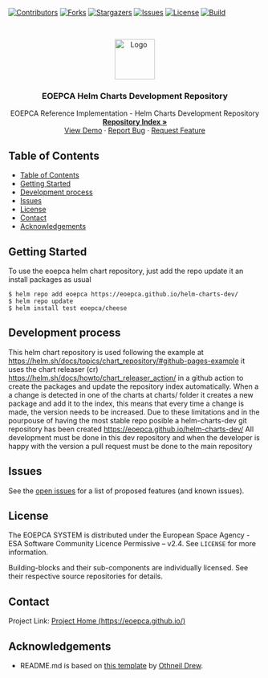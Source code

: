 <!-- PROJECT SHIELDS -->
<!--
*** See the bottom of this document for the declaration of the reference variables
*** for contributors-url, forks-url, etc. This is an optional, concise syntax you may use.
*** https://www.markdownguide.org/basic-syntax/#reference-style-links
-->
[![Contributors][contributors-shield]][contributors-url]
[![Forks][forks-shield]][forks-url]
[![Stargazers][stars-shield]][stars-url]
[![Issues][issues-shield]][issues-url]
[![License][license-shield]][license-url]
[![Build][build-shield]][build-url]


<!-- PROJECT LOGO -->
<br />
<p align="center">
  <a href="https://github.com/EOEPCA/eoepca">
    <img src="images/logo.png" alt="Logo" width="80" height="80">
  </a>

  <h3 align="center">EOEPCA Helm Charts Development Repository</h3>

  <p align="center">
    EOEPCA Reference Implementation - Helm Charts Development Repository
    <br />
    <a href="https://eoepca.github.io/helm-charts-dev/"><strong>Repository Index »</strong></a>
    <br />
    <a href="https://github.com/EOEPCA/helm-charts">View Demo</a>
    ·
    <a href="https://github.com/EOEPCA/helm-charts/issues">Report Bug</a>
    ·
    <a href="https://github.com/EOEPCA/helm-charts/issues">Request Feature</a>
  </p>
</p>


<!-- TABLE OF CONTENTS -->
## Table of Contents

- [Table of Contents](#table-of-contents)
- [Getting Started](#getting-started)
- [Development process](#development-process)
- [Issues](#issues)
- [License](#license)
- [Contact](#contact)
- [Acknowledgements](#acknowledgements)


<!-- GETTING STARTED -->
## Getting Started

To use the eoepca helm chart repository, just add the repo update it an install packages as usual
```
$ helm repo add eoepca https://eoepca.github.io/helm-charts-dev/
$ helm repo update
$ helm install test eoepca/cheese
```

## Development process
This helm chart repository is used following the example at https://helm.sh/docs/topics/chart_repository/#github-pages-example it uses the chart releaser (cr) https://helm.sh/docs/howto/chart_releaser_action/ in a github action to create the packages and update the repository index automatically.
When a a change is detected in one of the charts at charts/ folder it creates a new package and add it to the index, this means that every time a change is made, the version needs to be increased.
Due to these limitations and in the pourpouse of having the most stable repo posible a helm-charts-dev git repository has been created https://eoepca.github.io/helm-charts-dev/ All development must be done in this dev repository and when the developer is happy with the version a pull request must be done to the main repository



<!-- ISSUES -->
## Issues

See the [open issues](https://github.com/EOEPCA/helm-charts/issues) for a list of proposed features (and known issues).

<!-- LICENSE -->
## License

The EOEPCA SYSTEM is distributed under the European Space Agency - ESA Software Community Licence Permissive – v2.4. See `LICENSE` for more information.

Building-blocks and their sub-components are individually licensed. See their respective source repositories for details.


<!-- CONTACT -->
## Contact

Project Link: [Project Home (https://eoepca.github.io/)](https://eoepca.github.io/)


<!-- ACKNOWLEDGEMENTS -->
## Acknowledgements

* README.md is based on [this template](https://github.com/othneildrew/Best-README-Template) by [Othneil Drew](https://github.com/othneildrew).


<!-- MARKDOWN LINKS & IMAGES -->
<!-- https://www.markdownguide.org/basic-syntax/#reference-style-links -->
[contributors-shield]: https://img.shields.io/github/contributors/EOEPCA/eoepca.svg?style=flat-square
[contributors-url]: https://github.com/EOEPCA/eoepca/graphs/contributors
[forks-shield]: https://img.shields.io/github/forks/EOEPCA/eoepca.svg?style=flat-square
[forks-url]: https://github.com/EOEPCA/eoepca/network/members
[stars-shield]: https://img.shields.io/github/stars/EOEPCA/eoepca.svg?style=flat-square
[stars-url]: https://github.com/EOEPCA/eoepca/stargazers
[issues-shield]: https://img.shields.io/github/issues/EOEPCA/eoepca.svg?style=flat-square
[issues-url]: https://github.com/EOEPCA/eoepca/issues
[license-shield]: https://img.shields.io/github/license/EOEPCA/eoepca.svg?style=flat-square
[license-url]: https://github.com/EOEPCA/eoepca/blob/master/LICENSE
[build-shield]: https://www.travis-ci.com/EOEPCA/eoepca.svg?branch=master
[build-url]: https://travis-ci.com/github/EOEPCA/eoepca
[product-screenshot]: images/screenshot.png
